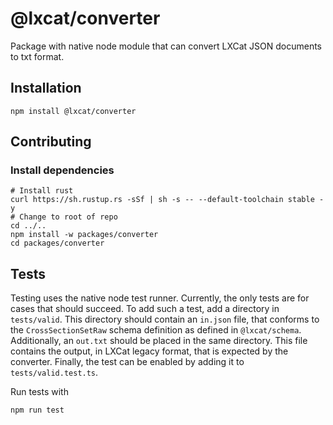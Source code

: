 <!--
SPDX-FileCopyrightText: LXCat team

SPDX-License-Identifier: Apache-2.0
-->

# @lxcat/converter

Package with native node module that can convert LXCat JSON documents to txt format.

## Installation

```shell
npm install @lxcat/converter
```

## Contributing

### Install dependencies

```shell
# Install rust
curl https://sh.rustup.rs -sSf | sh -s -- --default-toolchain stable -y
# Change to root of repo
cd ../..
npm install -w packages/converter
cd packages/converter
```

## Tests

Testing uses the native node test runner. Currently, the only tests are for
cases that should succeed. To add such a test, add a directory in
`tests/valid`. This directory should contain an `in.json` file, that conforms
to the `CrossSectionSetRaw` schema definition as defined in `@lxcat/schema`.
Additionally, an `out.txt` should be placed in the same directory. This file
contains the output, in LXCat legacy format, that is expected by the converter.
Finally, the test can be enabled by adding it to `tests/valid.test.ts`.

Run tests with

```shell
npm run test
```
